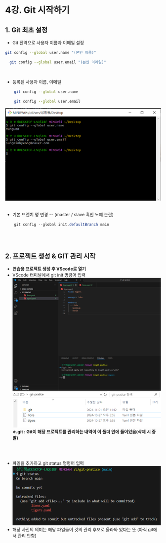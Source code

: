 # 4강. Git 시작하기


## 1. Git 최초 설정
- Git 전역으로 사용자 이름과 이메일 설정
 ```bash 
git config --global user.name "(본인 이름)"
```
```bash
  git config --global user.email "(본인 이메일)"
```
&nbsp;    

- 등록된 사용자 이름, 이메일
```bash
    git config --global user.name
```
```bash
    git config --global user.email
```
![img_3.png](img_3.png)
&nbsp;    

- 기본 브랜치 명 변경 -- (master / slave 흑인 노예 논란)
```java
    git config --global init.defaultBranch main
```

&nbsp;    
&nbsp;    

## 2. 프로젝트 생성 & GIT 관리 시작
- **연습용 프로젝트 생성 후 VScode로 열기**
- VScode 터미널에서 git init 명령어 입력
![img_4.png](img_4.png)
![img_5.png](img_5.png)
**※.git : Git이 해당 프로젝트를 관리하는 내역이 이 폴더 안에 들어있음(삭제 시 증발)**

&nbsp;    
&nbsp;   

- 파일을 추가하고 git status 명령어 입력
![img_7.png](img_7.png)
- 해당 사진의 의미는 해당 파일들이 깃의 관리 후보로 올라와 있다는 뜻 (아직 git에서 관리 안함)
